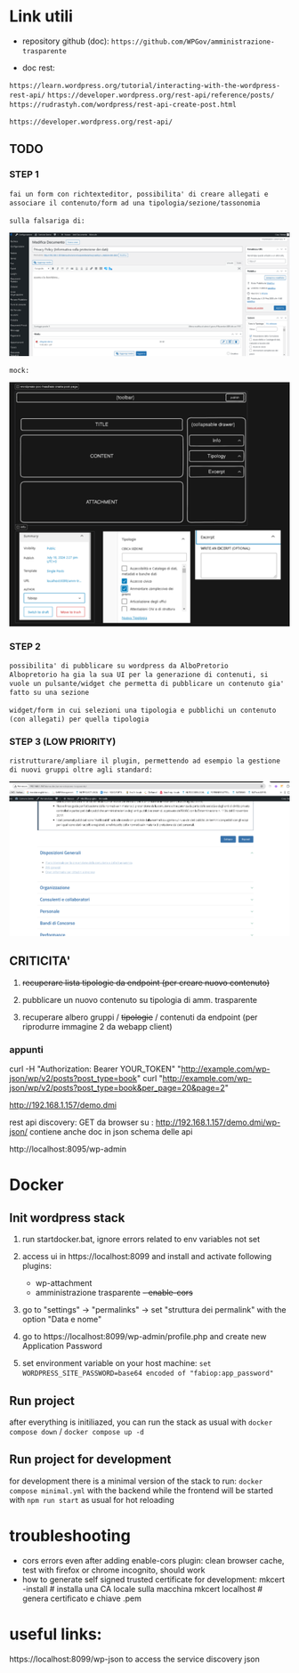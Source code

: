 # Link utili

- repository github (doc): `https://github.com/WPGov/amministrazione-trasparente`

- doc rest:

`https://learn.wordpress.org/tutorial/interacting-with-the-wordpress-rest-api/`
`https://developer.wordpress.org/rest-api/reference/posts/`
`https://rudrastyh.com/wordpress/rest-api-create-post.html`

`https://developer.wordpress.org/rest-api/`

## TODO

### STEP 1

    fai un form con richtexteditor, possibilita' di creare allegati e associare il contenuto/form ad una tipologia/sezione/tassonomia

    sulla falsariga di:

![alt text](image.png)

    mock:

![alt text](image-2.png)

### STEP 2

    possibilita' di pubblicare su wordpress da AlboPretorio
    Albopretorio ha gia la sua UI per la generazione di contenuti, si vuole un pulsante/widget che permetta di pubblicare un contenuto gia' fatto su una sezione

    widget/form in cui selezioni una tipologia e pubblichi un contenuto (con allegati) per quella tipologia

### STEP 3 (LOW PRIORITY)

    ristrutturare/ampliare il plugin, permettendo ad esempio la gestione di nuovi gruppi oltre agli standard:

![alt text](image-1.png)

## CRITICITA'

1. ~~recuperare lista tipologie da endpoint (per creare nuovo contenuto)~~

2. pubblicare un nuovo contenuto su tipologia di amm. trasparente

3. recuperare albero gruppi / ~~tipologie~~ / contenuti da endpoint (per riprodurre immagine 2 da webapp client)

### appunti

curl -H "Authorization: Bearer YOUR_TOKEN" "http://example.com/wp-json/wp/v2/posts?post_type=book"
curl "http://example.com/wp-json/wp/v2/posts?post_type=book&per_page=20&page=2"

http://192.168.1.157/demo.dmi

rest api discovery: GET da browser su : http://192.168.1.157/demo.dmi/wp-json/
contiene anche doc in json schema delle api

http://localhost:8095/wp-admin

# Docker

## Init wordpress stack

1. run startdocker.bat, ignore errors related to env variables not set
2. access ui in https://localhost:8099 and install and activate following plugins:
   - wp-attachment
   - amministrazione trasparente
     ~~- enable-cors~~
3. go to "settings" -> "permalinks" -> set "struttura dei permalink" with the option "Data e nome"
4. go to https://localhost:8099/wp-admin/profile.php and create new Application Password

5. set environment variable on your host machine:
   `set WORDPRESS_SITE_PASSWORD=base64 encoded of "fabiop:app_password"`

## Run project

after everything is initiliazed, you can run the stack as usual with `docker compose down` / `docker compose up -d`

## Run project for development

for development there is a minimal version of the stack to run: `docker compose minimal.yml` with the backend
while the frontend will be started with `npm run start` as usual for hot reloading

# troubleshooting

- cors errors even after adding enable-cors plugin: clean browser cache, test with firefox or chrome incognito, should work
- how to generate self signed trusted certificate for development:
  mkcert -install # installa una CA locale sulla macchina
  mkcert localhost # genera certificato e chiave .pem

# useful links:

https://localhost:8099/wp-json to access the service discovery json
